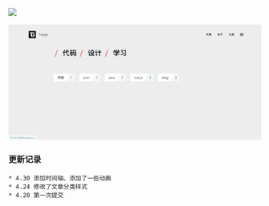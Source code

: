 ![](http://alicdn.itaolaity.com/img/20200420120115.png)


![](ScreenShort/3.png)



### 更新记录

```shell
* 4.30 添加时间轴、添加了一些动画
* 4.24 修改了文章分类样式
* 4.20 第一次提交
```


